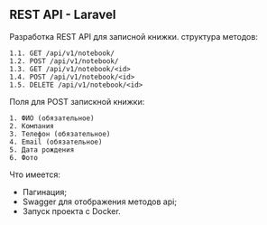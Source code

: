 ## REST API - Laravel

Разработка REST API для записной книжки. структура методов:

```
1.1. GET /api/v1/notebook/
1.2. POST /api/v1/notebook/
1.3. GET /api/v1/notebook/<id>
1.4. POST /api/v1/notebook/<id>
1.5. DELETE /api/v1/notebook/<id>
```

Поля для POST запискной книжки:

```
1. ФИО (обязательное)
2. Компания
3. Телефон (обязательное)
4. Email (обязательное)
5. Дата рождения 
6. Фото
```

Что имеется:

- Пагинация;
- Swagger для отображения методов api;
- Запуск проекта с Docker.
